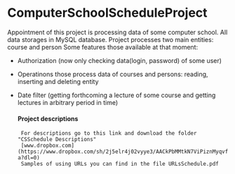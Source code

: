 # ComputerSchoolScheduleProject
Appointment of this project is processing data of some computer school.
All data storages in MySQL database.
Project processes two main entities: course and person
Some features those available at that moment:
* Authorization (now only checking data(login, password) of some user)
- Operatinons those process data of courses and persons: 
  reading, inserting and deleting entity
- Date filter (getting forthcoming a lecture of some course and
               getting lectures in arbitrary period in time)
               
  #### Project descriptions
       For descriptions go to this link and download the folder "CSSchedule Descriptions"
       [www.dropbox.com](https://www.dropbox.com/sh/2j5elr4j02vyye3/AACkPbMMtkN7ViPiznMyqvf-a?dl=0)
       Samples of using URLs you can find in the file URLsSchedule.pdf

